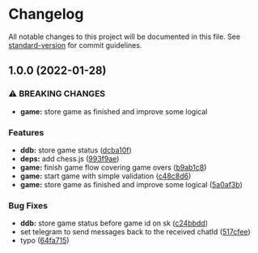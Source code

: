 # Changelog

All notable changes to this project will be documented in this file. See [standard-version](https://github.com/conventional-changelog/standard-version) for commit guidelines.

## 1.0.0 (2022-01-28)


### ⚠ BREAKING CHANGES

* **game:** store game as finished and improve some logical

### Features

* **ddb:** store game status ([dcba10f](https://github.com/carlosdnba/chessjsbot/commit/dcba10f01a5d5d80c06873931a612b71051aa69c))
* **deps:** add chess.js ([993f9ae](https://github.com/carlosdnba/chessjsbot/commit/993f9ae9433e71168a03b2523b5956b1462e9bae))
* **game:** finish game flow covering game overs ([b9ab1c8](https://github.com/carlosdnba/chessjsbot/commit/b9ab1c830b0b72092204a539bf06ed23af1ef1b5))
* **game:** start game with simple validation ([c48c8d6](https://github.com/carlosdnba/chessjsbot/commit/c48c8d657ddb3583e0baadbc149f6cd7e0c337a7))
* **game:** store game as finished and improve some logical ([5a0af3b](https://github.com/carlosdnba/chessjsbot/commit/5a0af3bf3723179d98392b7f96d9189ed7eaac8a))


### Bug Fixes

* **ddb:** store game status before game id on sk ([c24bbdd](https://github.com/carlosdnba/chessjsbot/commit/c24bbddf32a5f104f774583a5e8284ce4ac29990))
* set telegram to send messages back to the received chatId ([517cfee](https://github.com/carlosdnba/chessjsbot/commit/517cfee1504ad843613d0f0f4111edd3ff09f265))
* typo ([64fa715](https://github.com/carlosdnba/chessjsbot/commit/64fa7151d79fd2b44cb4009dad305a2a30eaaf8c))
